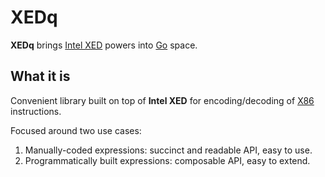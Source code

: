 # XEDq

**XEDq** brings [Intel XED](https://github.com/intelxed/xed) powers into [Go](https://golang.org/) space.

## What it is

Convenient library built on top of **Intel XED** for encoding/decoding of 
[X86](https://ru.wikipedia.org/wiki/X86) instructions.

Focused around two use cases:
1. Manually-coded expressions: succinct and readable API, easy to use.
2. Programmatically built expressions: composable API, easy to extend.

